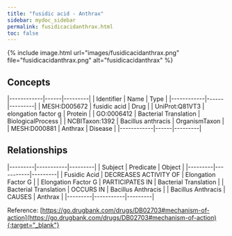 ```yaml
---
title: "fusidic acid - Anthrax"
sidebar: mydoc_sidebar
permalink: fusidicacidanthrax.html
toc: false 
---
```


{% include image.html url="images/fusidicacidanthrax.png" file="fusidicacidanthrax.png" alt="fusidicacidanthrax" %}

## Concepts

|------------|------|---------|
| Identifier | Name | Type    |
|------------|------|---------|
| MESH:D005672 | fusidic acid | Drug |
| UniProt:Q81VT3 | elongation factor g | Protein |
| GO:0006412 | Bacterial Translation | BiologicalProcess |
| NCBITaxon:1392 | Bacillus anthracis | OrganismTaxon |
| MESH:D000881 | Anthrax | Disease |
|------------|------|---------|

## Relationships

|---------|-----------|---------|
| Subject | Predicate | Object  |
|---------|-----------|---------|
| Fusidic Acid | DECREASES ACTIVITY OF | Elongation Factor G |
| Elongation Factor G | PARTICIPATES IN | Bacterial Translation |
| Bacterial Translation | OCCURS IN | Bacillus Anthracis |
| Bacillus Anthracis | CAUSES | Anthrax |
|---------|-----------|---------|

Reference: [https://go.drugbank.com/drugs/DB02703#mechanism-of-action](https://go.drugbank.com/drugs/DB02703#mechanism-of-action){:target="_blank"}